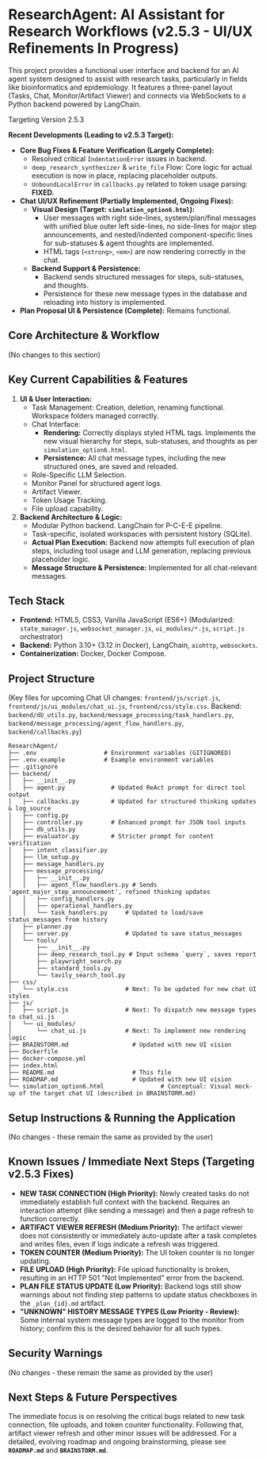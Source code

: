 # ResearchAgent: AI Assistant for Research Workflows (v2.5.3 - UI/UX Refinements In Progress)

This project provides a functional user interface and backend for an AI agent system designed to assist with research tasks, particularly in fields like bioinformatics and epidemiology. It features a three-panel layout (Tasks, Chat, Monitor/Artifact Viewer) and connects via WebSockets to a Python backend powered by LangChain.

Targeting Version 2.5.3

**Recent Developments (Leading to v2.5.3 Target):**

-   **Core Bug Fixes & Feature Verification (Largely Complete):**
    -   Resolved critical `IndentationError` issues in backend.
    -   `deep_research_synthesizer` & `write_file` Flow: Core logic for actual execution is now in place, replacing placeholder outputs.
    -   `UnboundLocalError` in `callbacks.py` related to token usage parsing: **FIXED.**
-   **Chat UI/UX Refinement (Partially Implemented, Ongoing Fixes):**
    -   **Visual Design (Target: `simulation_option6.html`):**
        -   User messages with right side-lines, system/plan/final messages with unified blue outer left side-lines, no side-lines for major step announcements, and nested/indented component-specific lines for sub-statuses & agent thoughts are implemented.
        -   HTML tags (`<strong>`, `<em>`) are now rendering correctly in the chat.
    -   **Backend Support & Persistence:**
        -   Backend sends structured messages for steps, sub-statuses, and thoughts.
        -   Persistence for these new message types in the database and reloading into history is implemented.
-   **Plan Proposal UI & Persistence (Complete):** Remains functional.

## Core Architecture & Workflow

(No changes to this section)

## Key Current Capabilities & Features

1.  **UI & User Interaction:**
    -   Task Management: Creation, deletion, renaming functional. Workspace folders managed correctly.
    -   Chat Interface:
        -   **Rendering:** Correctly displays styled HTML tags. Implements the new visual hierarchy for steps, sub-statuses, and thoughts as per `simulation_option6.html`.
        -   **Persistence:** All chat message types, including the new structured ones, are saved and reloaded.
    -   Role-Specific LLM Selection.
    -   Monitor Panel for structured agent logs.
    -   Artifact Viewer.
    -   Token Usage Tracking.
    -   File upload capability.
2.  **Backend Architecture & Logic:**
    -   Modular Python backend. LangChain for P-C-E-E pipeline.
    -   Task-specific, isolated workspaces with persistent history (SQLite).
    -   **Actual Plan Execution:** Backend now attempts full execution of plan steps, including tool usage and LLM generation, replacing previous placeholder logic.
    -   **Message Structure & Persistence:** Implemented for all chat-relevant messages.

## Tech Stack

-   **Frontend:** HTML5, CSS3, Vanilla JavaScript (ES6+) (Modularized: `state_manager.js`, `websocket_manager.js`, `ui_modules/*.js`, `script.js` orchestrator)
-   **Backend:** Python 3.10+ (3.12 in Docker), LangChain, `aiohttp`, `websockets`.
-   **Containerization:** Docker, Docker Compose.

## Project Structure

(Key files for upcoming Chat UI changes: `frontend/js/script.js`, `frontend/js/ui_modules/chat_ui.js`, `frontend/css/style.css`. Backend: `backend/db_utils.py`, `backend/message_processing/task_handlers.py`, `backend/message_processing/agent_flow_handlers.py`, `backend/callbacks.py`)


```
ResearchAgent/
├── .env                   # Environment variables (GITIGNORED)
├── .env.example           # Example environment variables
├── .gitignore
├── backend/
│   ├── __init__.py
│   ├── agent.py             # Updated ReAct prompt for direct tool output
│   ├── callbacks.py         # Updated for structured thinking updates & log_source
│   ├── config.py
│   ├── controller.py        # Enhanced prompt for JSON tool inputs
│   ├── db_utils.py
│   ├── evaluator.py         # Stricter prompt for content verification
│   ├── intent_classifier.py
│   ├── llm_setup.py
│   ├── message_handlers.py
│   ├── message_processing/
│   │   ├── __init__.py
│   │   ├── agent_flow_handlers.py # Sends 'agent_major_step_announcement', refined thinking updates
│   │   ├── config_handlers.py
│   │   ├── operational_handlers.py
│   │   └── task_handlers.py     # Updated to load/save status_messages from history
│   ├── planner.py
│   ├── server.py                # Updated to save status_messages
│   └── tools/
│       ├── __init__.py
│       ├── deep_research_tool.py # Input schema `query`, saves report
│       ├── playwright_search.py
│       ├── standard_tools.py
│       └── tavily_search_tool.py
├── css/
│   └── style.css                # Next: To be updated for new chat UI styles
├── js/
│   ├── script.js                # Next: To dispatch new message types to chat_ui.js
│   └── ui_modules/
│       └── chat_ui.js           # Next: To implement new rendering logic
├── BRAINSTORM.md                  # Updated with new UI vision
├── Dockerfile
├── docker-compose.yml
├── index.html
├── README.md                      # This file
├── ROADMAP.md                     # Updated with new UI vision
└── simulation_option6.html                # Conceptual: Visual mock-up of the target chat UI (described in BRAINSTORM.md)
```

## Setup Instructions & Running the Application

(No changes - these remain the same as provided by the user)

## Known Issues / Immediate Next Steps (Targeting v2.5.3 Fixes)

-   **NEW TASK CONNECTION (High Priority):** Newly created tasks do not immediately establish full context with the backend. Requires an interaction attempt (like sending a message) and then a page refresh to function correctly.
-   **ARTIFACT VIEWER REFRESH (Medium Priority):** The artifact viewer does not consistently or immediately auto-update after a task completes and writes files, even if logs indicate a refresh was triggered.
-   **TOKEN COUNTER (Medium Priority):** The UI token counter is no longer updating.
-   **FILE UPLOAD (High Priority):** File upload functionality is broken, resulting in an HTTP 501 "Not Implemented" error from the backend.
-   **PLAN FILE STATUS UPDATE (Low Priority):** Backend logs still show warnings about not finding step patterns to update status checkboxes in the `_plan_{id}.md` artifact.
-   **"UNKNOWN" HISTORY MESSAGE TYPES (Low Priority - Review):** Some internal system message types are logged to the monitor from history; confirm this is the desired behavior for all such types.

## Security Warnings

(No changes - these remain the same as provided by the user)

## Next Steps & Future Perspectives

The immediate focus is on resolving the critical bugs related to new task connection, file uploads, and token counter functionality. Following that, artifact viewer refresh and other minor issues will be addressed.
For a detailed, evolving roadmap and ongoing brainstorming, please see **`ROADMAP.md`** and **`BRAINSTORM.md`**.
